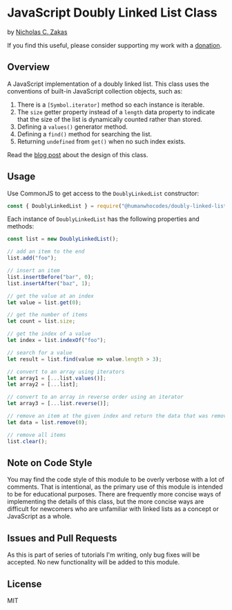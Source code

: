 # JavaScript Doubly Linked List Class

by [Nicholas C. Zakas](https://humanwhocodes.com)

If you find this useful, please consider supporting my work with a [donation](https://humanwhocodes.com/donate).

## Overview

A JavaScript implementation of a doubly linked list. This class uses the conventions of built-in JavaScript collection objects, such as:

1. There is a `[Symbol.iterator]` method so each instance is iterable.
1. The `size` getter property instead of a `length` data property to indicate that the size of the list is dynamically counted rather than stored.
1. Defining a `values()` generator method.
1. Defining a `find()` method for searching the list.
1. Returning `undefined` from `get()` when no such index exists.

Read the [blog post](https://humanwhocodes.com/blog/2019/02/computer-science-in-javascript-doubly-linked-lists/) about the design of this class.

## Usage

Use CommonJS to get access to the `DoublyLinkedList` constructor:

```js
const { DoublyLinkedList } = require("@humanwhocodes/doubly-linked-list");
```

Each instance of `DoublyLinkedList` has the following properties and methods:

```js
const list = new DoublyLinkedList();

// add an item to the end
list.add("foo");

// insert an item
list.insertBefore("bar", 0);
list.insertAfter("baz", 1);

// get the value at an index
let value = list.get(0);

// get the number of items
let count = list.size;

// get the index of a value
let index = list.indexOf("foo");

// search for a value
let result = list.find(value => value.length > 3);

// convert to an array using iterators
let array1 = [...list.values()];
let array2 = [...list];

// convert to an array in reverse order using an iterator
let array3 = [...list.reverse()];

// remove an item at the given index and return the data that was removed
let data = list.remove(0);

// remove all items
list.clear();
```

## Note on Code Style

You may find the code style of this module to be overly verbose with a lot of comments. That is intentional, as the primary use of this module is intended to be for educational purposes. There are frequently more concise ways of implementing the details of this class, but the more concise ways are difficult for newcomers who are unfamiliar with linked lists as a concept or JavaScript as a whole.

## Issues and Pull Requests

As this is part of series of tutorials I'm writing, only bug fixes will be accepted. No new functionality will be added to this module.

## License

MIT